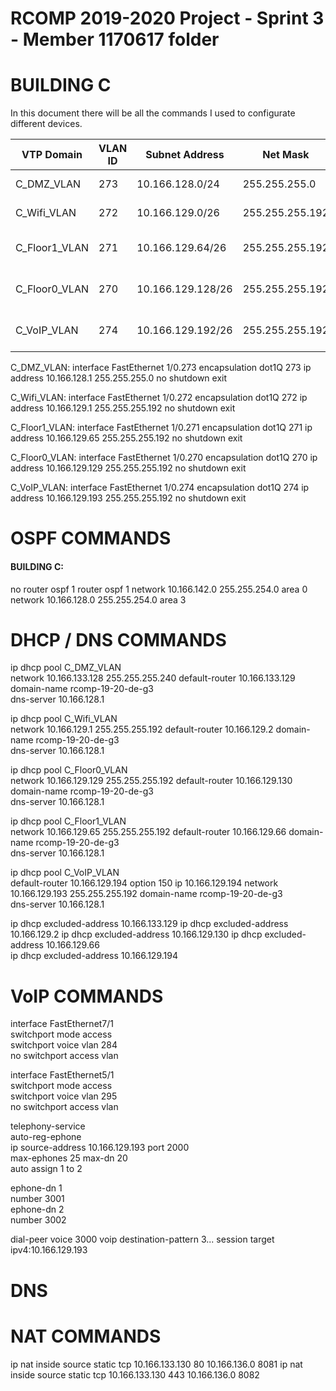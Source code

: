 RCOMP 2019-2020 Project - Sprint 3 - Member 1170617 folder
===========================================
# BUILDING C

In this document there will be all the commands I used to configurate different devices.

| VTP Domain  | VLAN ID | Subnet Address  | Net Mask  | Available Address Range  |  Broadcast Address |
|---|---|---|---|---|---|
|  C_DMZ_VLAN |  273 | 10.166.128.0/24  | 255.255.255.0  | 10.166.128.1 - 10.166.128.254  | 10.166.128.255  |
|  C_Wifi_VLAN | 272  | 10.166.129.0/26   | 255.255.255.192  | 10.166.129.1 - 10.166.129.62  | 10.166.129.63  |
|  C_Floor1_VLAN |  271 | 10.166.129.64/26  | 255.255.255.192 | 10.166.129.65 - 10.166.129.126   | 10.166.129.127 |
|  C_Floor0_VLAN | 270  | 10.166.129.128/26  | 255.255.255.192  | 10.166.129.129 - 10.166.129.190  | 10.166.129.191  |
|  C_VoIP_VLAN |  274 | 10.166.129.192/26  | 255.255.255.192 | 10.166.129.193 - 10.166.129.254  |  10.166.129.255 |



C_DMZ_VLAN:
interface FastEthernet 1/0.273
encapsulation dot1Q 273
ip address 10.166.128.1 255.255.255.0
no shutdown
exit

C_Wifi_VLAN:
interface FastEthernet 1/0.272
encapsulation dot1Q 272
ip address 10.166.129.1 255.255.255.192
no shutdown
exit

C_Floor1_VLAN:
interface FastEthernet 1/0.271
encapsulation dot1Q 271
ip address 10.166.129.65 255.255.255.192
no shutdown
exit

C_Floor0_VLAN:
interface FastEthernet 1/0.270
encapsulation dot1Q 270
ip address 10.166.129.129 255.255.255.192
no shutdown
exit

C_VoIP_VLAN:
interface FastEthernet 1/0.274
encapsulation dot1Q 274
ip address 10.166.129.193 255.255.255.192
no shutdown
exit


# OSPF COMMANDS #

#### BUILDING C:
no router ospf 1
router ospf 1
network 10.166.142.0 255.255.254.0 area 0  
network 10.166.128.0 255.255.254.0 area 3


# DHCP / DNS COMMANDS #

ip dhcp pool C_DMZ_VLAN  
network 10.166.133.128 255.255.255.240
default-router 10.166.133.129
domain-name rcomp-19-20-de-g3  
dns-server 10.166.128.1  

ip dhcp pool C_Wifi_VLAN  
network 10.166.129.1 255.255.255.192
default-router 10.166.129.2
domain-name rcomp-19-20-de-g3  
dns-server 10.166.128.1  

ip dhcp pool C_Floor0_VLAN  
network 10.166.129.129 255.255.255.192
default-router 10.166.129.130
domain-name rcomp-19-20-de-g3  
dns-server 10.166.128.1

ip dhcp pool C_Floor1_VLAN  
network 10.166.129.65 255.255.255.192
default-router 10.166.129.66
domain-name rcomp-19-20-de-g3  
dns-server 10.166.128.1

ip dhcp pool C_VoIP_VLAN  
default-router 10.166.129.194
option 150 ip 10.166.129.194
network 10.166.129.193 255.255.255.192
domain-name rcomp-19-20-de-g3  
dns-server 10.166.128.1  

ip dhcp excluded-address 10.166.133.129
ip dhcp excluded-address 10.166.129.2
ip dhcp excluded-address 10.166.129.130
ip dhcp excluded-address 10.166.129.66    
ip dhcp excluded-address 10.166.129.194


# VoIP COMMANDS #

interface FastEthernet7/1  
switchport mode access  
switchport voice vlan 284  
no switchport access vlan


interface FastEthernet5/1  
switchport mode access  
switchport voice vlan 295  
no switchport access vlan  



telephony-service  
auto-reg-ephone  
ip source-address 10.166.129.193 port 2000  
max-ephones 25
max-dn 20  
auto assign 1 to 2


ephone-dn 1  
number 3001  
ephone-dn 2  
number 3002

dial-peer voice 3000 voip
destination-pattern 3...
session target ipv4:10.166.129.193

# DNS #



# NAT COMMANDS #

ip nat inside source static tcp 10.166.133.130 80 10.166.136.0 8081
ip nat inside source static tcp 10.166.133.130 443 10.166.136.0 8082
